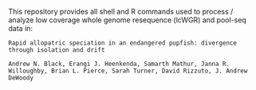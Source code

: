 This repository provides all shell and R commands used to process / analyze low coverage whole genome resequence (lcWGR) and pool-seq data in:


``Rapid allopatric speciation in an endangered pupfish: divergence through isolation and drift``


``Andrew N. Black, Erangi J. Heenkenda, Samarth Mathur, Janna R. Willoughby, Brian L. Pierce, Sarah Turner, David Rizzuto, J. Andrew DeWoody``







